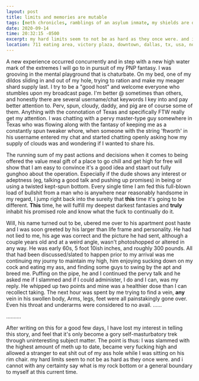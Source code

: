 ```yaml
---
layout: post
title: limits and memories are mutable
tags: [meth chronicles, ramblings of an asylum inmate, my shields are down]
date: 2020-09-14
time: 20:32:15 -0500
excerpt: my hard limits seem to not be as hard as they once were. and i cannot with any certainty say what is my rock bottom or a general boundary to myself at this current time.
location: 711 eating area, victory plaza, downtown, dallas, tx, usa, north america, earth
---
```

A new experience occurred concurrently and in step with a new high water mark of the extremes I will go  to in pursuit of my PNP fantasy. I was grooving in the mental playground that is chaturbate. On my bed, one of my dildos sliding in and out of my hole, trying to ration and make my meager shard supply last. I try to be a "good host" and welcome everyone who stumbles upon my broadcast page. I'm better @ sometimes than others, and honestly there are several username/chat keywords I key into and pay better attention to. Perv, spun, cloudy, daddy, and pig are of course some of them. Anything with the connotation of Texas and specifically FTW really get my attention. I was chatting with a pervy master-type guy somewhere in Texas who was flowing along with the fantasy of keeping me as a constantly spun tweaker whore, when someone with the string 'ftworth' in his username entered my chat and started chatting openly asking how my supply of clouds was and wondering if I wanted to share his.   
   
The running sum of my past actions and decisions when it comes to being offered the value meal gift of a place to go chill and get high for free will show that I am easy to convince it's a good idea and staart out fully gunghoo about the operation. Especially if the dude shows any interest or adeptness (eg, talking a good talk and pushing up promises) in being or using a twisted kept-spun bottom. Every single time I am fed this full-blown load of bullshit from a man who is anywhere near reasonably handsome in my regard, I jump right back into the sureity that **this** time it's going to be different. **This** time, he will fulfill my deepest darkest fantasies and __truly__ inhabit his promised role and know what the fuck to continually do it.  

  Will, his name turned out to be, ubered me over to his apartment post haste and I was soon greeted by his larger than life frame and personality. He had not lied to me, his age was correct and the picture he had sent, although a couple years old and at a weird angle, wasn't photoshopped or altered in any way. He was early 60s, 5 foot 10ish inches, and roughly 300 pounds. All that had been discussed/slated to happen prior to my arrival was me continuing my journy to maintain my high, him enjoying sucking down on my cock and eating my ass, and finding some guys to swing by the apt and breed me. Puffing on the pipe, he and I continued the pervy talk and he asked me if I slammed and if I could administer, I do and I can, was my reply. He whipped up two points and mine was a healthier dose than I can recollect taking. The next hour was spent by me trying to find a vein, __any__ vein in his swollen body, Arms, legs, feet were all painstakingly gone over. Even his throat and underarms were considered to no avail. ......   

 ..........  

 After writing on this for a good few days, I have lost my interest in telling this story, and feel that it's only become a gory self-masturbatory trek through uninteresting subject matter. The point is thus: I was slammed with the highest amount of meth up to date, became very fucking high and allowed a stranger to eat shit out of my ass hole while I was sitting on his rim chair. my hard limits seem to not be as hard as they once were. and i cannot with any certainty say what is my rock bottom or a general boundary to myself at this current time. 
